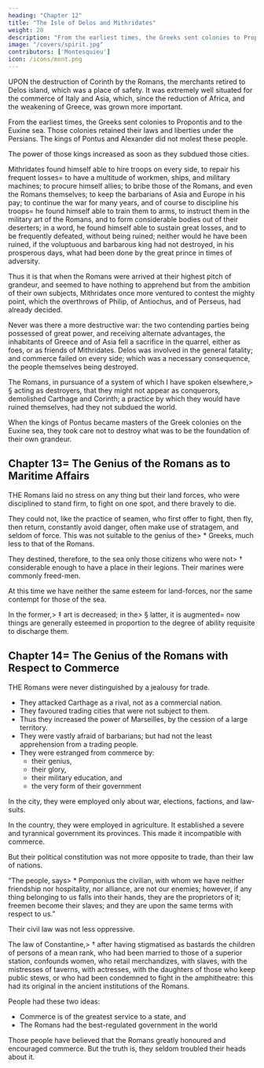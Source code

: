 ```yaml
---
heading: "Chapter 12"
title: "The Isle of Delos and Mithridates"
weight: 20
description: "From the earliest times, the Greeks sent colonies to Propontis and to the Euxine sea"
image: "/covers/spirit.jpg"
contributors: ['Montesquieu']
icon: /icons/mont.png
---
```





UPON the destruction of Corinth by the Romans, the merchants retired to Delos island, which was <!-- from religious considerations was looked upon as --> a place of safety. It was extremely well situated for the commerce of Italy and Asia, which, since the reduction of Africa, and the weakening of Greece, was grown more important.

From the earliest times, the Greeks sent colonies to Propontis and to the Euxine sea. Those colonies retained their laws and liberties under the Persians. The kings of Pontus and Alexander did not molest these people. <!-- Neither does it appear that , who were masters of many of those colonies, ever deprived them of their own civil government. -->

The power of those kings increased as soon as they subdued those cities.

Mithridates found himself able to hire troops on every side, to repair his frequent losses= to have a multitude of workmen, ships, and military machines; to procure himself allies; to bribe those of the Romans, and even the Romans themselves; to keep the barbarians of Asia and Europe in his pay; to continue the war for many years, and of course to discipline his troops= he found himself able to train them to arms, to instruct them in the military art of the Romans, and to form considerable bodies out of their deserters; in a word, he found himself able to sustain great losses, and to be frequently defeated, without being ruined; neither would he have been ruined, if the voluptuous and barbarous king had not destroyed, in his prosperous days, what had been done by the great prince in times of adversity.

Thus it is that when the Romans were arrived at their highest pitch of grandeur, and seemed to have nothing to apprehend but from the ambition of their own subjects, Mithridates once more ventured to contest the mighty point, which the overthrows of Philip, of Antiochus, and of Perseus, had already decided.

Never was there a more destructive war:
the two contending parties being possessed of great power, and receiving alternate advantages, the inhabitants of Greece and of Asia fell a sacrifice in the quarrel, either as foes, or as friends of Mithridates.
Delos was involved in the general fatality; and commerce failed on every side; which was a necessary consequence, the people themselves being destroyed.

The Romans, in pursuance of a system of which I have spoken elsewhere,> § acting as destroyers, that they might not appear as conquerors, demolished Carthage and Corinth; a practice by which they would have ruined themselves, had they not subdued   the world.

When the kings of Pontus became masters of the Greek colonies on the Euxine sea, they took care not to destroy what was to be the foundation of their own grandeur.



## Chapter 13= The Genius of the Romans as to Maritime Affairs

THE Romans laid no stress on any thing but their land forces, who were disciplined to stand firm, to fight on one spot, and there bravely to die.

They could not, like the practice of seamen, who first offer to fight, then fly, then return, constantly avoid danger, often make use of stratagem, and seldom of force. This was not suitable to the genius of the> * Greeks, much less to that of the Romans.

They destined, therefore, to the sea only those citizens who were not> † considerable enough to have a place in their legions. Their marines were commonly freed-men.

At this time we have neither the same esteem for land-forces, nor the same contempt for those of the sea.

In the former,> ‡ art is decreased; in the> § latter, it is augmented= now things are generally esteemed in proportion to the degree of ability requisite to discharge them.



## Chapter 14= The Genius of the Romans with Respect to Commerce


THE Romans were never distinguished by a jealousy for trade.
- They attacked Carthage as a rival, not as a commercial nation.
- They favoured trading cities that were not subject to them.
- Thus they increased the power of Marseilles, by the cession of a large territory.
- They were vastly afraid of barbarians; but had not the least apprehension from a trading people.
- They were estranged from commerce by:
  - their genius,
  - their glory,
  - their military education, and
  - the very form of their government

In the city, they were employed only about war, elections, factions, and law-suits.

In the country, they were employed in agriculture.
It established a severe and tyrannical government its provinces.
    This made it incompatible with commerce.

But their political constitution was not more opposite to trade, than their law of nations.

“The people, says> * Pomponius the civilian, with whom we have neither friendship nor hospitality, nor alliance, are not our enemies;
however, if any thing belonging to us falls into their hands, they are the proprietors of it; freemen become their slaves; and they are upon the same terms with respect to us.”

Their civil law was not less oppressive.

The law of Constantine,> † after having stigmatised as bastards the children of persons of a mean rank, who had been married to those of a superior station, confounds women, who retail merchandizes, with slaves, with the mistresses of taverns, with actresses, with the daughters of those who keep public stews, or who had been condemned to fight in the amphitheatre:
this had its original in the ancient institutions of the Romans.

People had these two ideas:
- Commerce is of the greatest service to a state, and
- The Romans had the best-regulated government in the world

Those people have believed that the Romans greatly honoured and encouraged commerce. But the truth is, they seldom troubled their heads about it.
